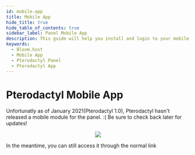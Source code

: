 ```yaml
---
id: mobile-app
title: Mobile App
hide_title: true
hide_table_of_contents: true
sidebar_label: Panel Mobile App
description: This guide will help you install and login to your mobile app, which lets you control your server on the go.
keywords:
  - Bloom.host
  - Mobile App
  - Pterodactyl Panel
  - Pterodactyl App
---
```

# Pterodactyl Mobile App

Unfortunatly as of January 2021(Pterodactyl 1.0), Pterodactyl hasn't released a mobile module for the panel. :( Be sure to check back later for updates!
<p align="center">
  <img src="https://i.imgur.com/Pcr4vNk.gif" />
</p>
In the meantime, you can still access it through the normal link
